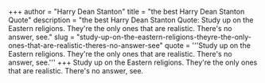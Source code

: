 +++
author = "Harry Dean Stanton"
title = "the best Harry Dean Stanton Quote"
description = "the best Harry Dean Stanton Quote: Study up on the Eastern religions. They're the only ones that are realistic. There's no answer, see."
slug = "study-up-on-the-eastern-religions-theyre-the-only-ones-that-are-realistic-theres-no-answer-see"
quote = '''Study up on the Eastern religions. They're the only ones that are realistic. There's no answer, see.'''
+++
Study up on the Eastern religions. They're the only ones that are realistic. There's no answer, see.
